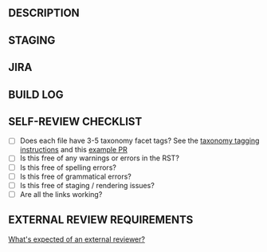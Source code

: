 ## DESCRIPTION


## STAGING


## JIRA


## BUILD LOG


## SELF-REVIEW CHECKLIST

- [ ] Does each file have 3-5 taxonomy facet tags?
  See the [taxonomy tagging instructions](https://wiki.corp.mongodb.com/display/DE/Taxonomy+tagging+instructions) and this [example PR](https://github.com/10gen/cloud-docs/pull/5042/files) 
- [ ] Is this free of any warnings or errors in the RST?
- [ ] Is this free of spelling errors?
- [ ] Is this free of grammatical errors?
- [ ] Is this free of staging / rendering issues?
- [ ] Are all the links working?

## EXTERNAL REVIEW REQUIREMENTS

[What's expected of an external reviewer?](https://wiki.corp.mongodb.com/display/DE/Reviewing+Guidelines+for+the+MongoDB+Server+Documentation)
